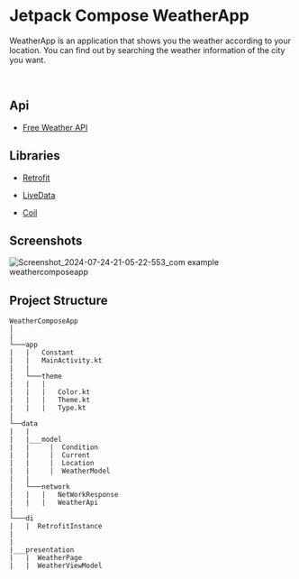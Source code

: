 # Jetpack Compose WeatherApp 

WeatherApp is an application that shows you the weather according to your location. You can find out by searching the weather information of the city you want. 

<br/>

## Api
* [Free Weather API](https://www.weatherapi.com/)

## Libraries

* [Retrofit](https://square.github.io/retrofit)

* [LiveData](https://developer.android.com/topic/libraries/architecture/livedata)

* [Coil](https://coil-kt.github.io/coil/compose/)

##  Screenshots
![Screenshot_2024-07-24-21-05-22-553_com example weathercomposeapp](https://github.com/user-attachments/assets/e4dec7ee-5950-4c97-a4ad-1a4f54c1c341)


## Project Structure 
```
WeatherComposeApp
│
|
└───app 
|   |   Constant
|   |   MainActivity.kt
|   |
|   └───theme
|   |   |
|   |   |   Color.kt
|   |   |   Theme.kt
|   |   |   Type.kt
|
└──data
|   |  
|   |___model  
|   |     |  Condition
|   |     |  Current
|   |     |  Location
|   |     |  WeatherModel
|   |   
|   └───network
|   |   |   NetWorkResponse
|   |   |   WeatherApi
|   
└───di
|   |  RetrofitInstance
|
|
|___presentation
|   |  WeatherPage
|   |  WeatherViewModel
```
